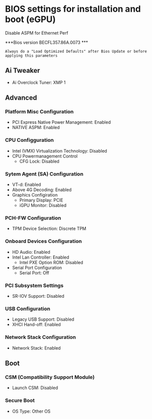# BIOS settings for installation and boot (eGPU)

Disable ASPM for Ethernet Perf

***Bios version BECFL357.86A.0073 ***

````
Always do a "Load Optimized Defaults" after Bios Update or before applying this parameters
````

## Ai Tweaker

* Ai Overclock Tuner: XMP 1

## Advanced

### Platform Misc Configuration

* PCI Express Native Power Management: Enabled
* NATIVE ASPM: Enabled

### CPU Configguration

* Intel (VMX) Virtualization Technology: Disabled
* CPU Powermanagement Control
	* CFG Lock: Disabled

### Sytem Agent (SA) Configuration

* VT-d: Enabled
* Above 4G Decoding: Enabled
* Graphics Configiration
	* Primary Display: PCIE
	* iGPU Monitor: Disabled

### PCH-FW Configuration

* TPM Device Selection: Discrete TPM

### Onboard Devices Configuration

* HD Audio: Enabled
* Intel Lan Controller: Enabled
	* Intel PXE Option ROM: Disabled
* Serial Port Configuration
	* Serial Port: Off

### PCI Subsystem Settings

* SR-IOV Support: Disabled

### USB Configuration

* Legacy USB Support: Disabled
* XHCI Hand-off: Enabled

### Network Stack Configuration

* Network Stack: Enabled

## Boot

### CSM (Compatibility Support Module)

* Launch CSM: Disabled

### Secure Boot

* OS Type: Other OS
